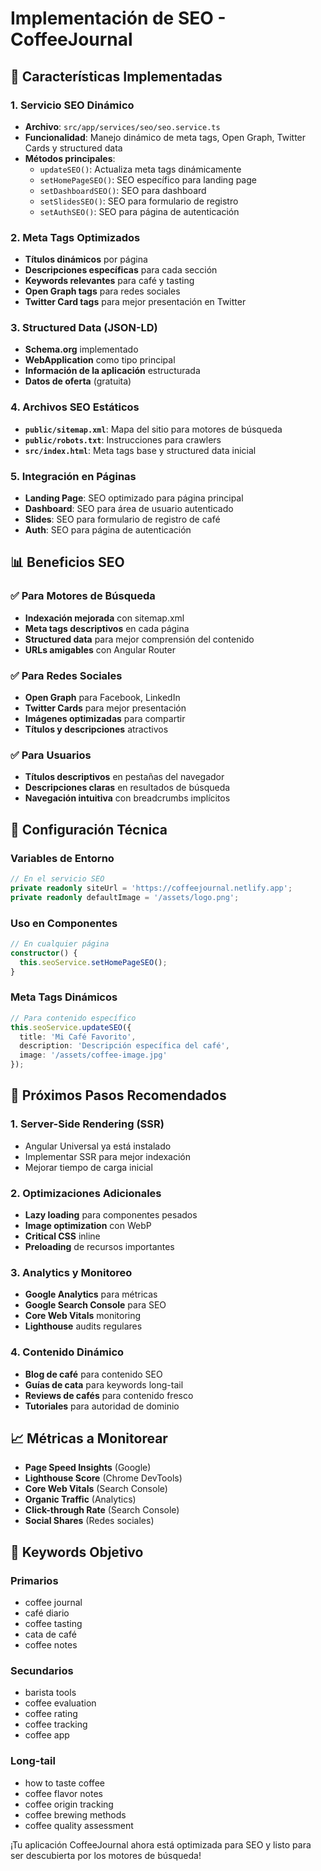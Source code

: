 # Implementación de SEO - CoffeeJournal

## 🚀 Características Implementadas

### 1. **Servicio SEO Dinámico**
- **Archivo**: `src/app/services/seo/seo.service.ts`
- **Funcionalidad**: Manejo dinámico de meta tags, Open Graph, Twitter Cards y structured data
- **Métodos principales**:
  - `updateSEO()`: Actualiza meta tags dinámicamente
  - `setHomePageSEO()`: SEO específico para landing page
  - `setDashboardSEO()`: SEO para dashboard
  - `setSlidesSEO()`: SEO para formulario de registro
  - `setAuthSEO()`: SEO para página de autenticación

### 2. **Meta Tags Optimizados**
- **Títulos dinámicos** por página
- **Descripciones específicas** para cada sección
- **Keywords relevantes** para café y tasting
- **Open Graph tags** para redes sociales
- **Twitter Card tags** para mejor presentación en Twitter

### 3. **Structured Data (JSON-LD)**
- **Schema.org** implementado
- **WebApplication** como tipo principal
- **Información de la aplicación** estructurada
- **Datos de oferta** (gratuita)

### 4. **Archivos SEO Estáticos**
- **`public/sitemap.xml`**: Mapa del sitio para motores de búsqueda
- **`public/robots.txt`**: Instrucciones para crawlers
- **`src/index.html`**: Meta tags base y structured data inicial

### 5. **Integración en Páginas**
- **Landing Page**: SEO optimizado para página principal
- **Dashboard**: SEO para área de usuario autenticado
- **Slides**: SEO para formulario de registro de café
- **Auth**: SEO para página de autenticación

## 📊 Beneficios SEO

### ✅ **Para Motores de Búsqueda**
- **Indexación mejorada** con sitemap.xml
- **Meta tags descriptivos** en cada página
- **Structured data** para mejor comprensión del contenido
- **URLs amigables** con Angular Router

### ✅ **Para Redes Sociales**
- **Open Graph** para Facebook, LinkedIn
- **Twitter Cards** para mejor presentación
- **Imágenes optimizadas** para compartir
- **Títulos y descripciones** atractivos

### ✅ **Para Usuarios**
- **Títulos descriptivos** en pestañas del navegador
- **Descripciones claras** en resultados de búsqueda
- **Navegación intuitiva** con breadcrumbs implícitos

## 🔧 Configuración Técnica

### **Variables de Entorno**
```typescript
// En el servicio SEO
private readonly siteUrl = 'https://coffeejournal.netlify.app';
private readonly defaultImage = '/assets/logo.png';
```

### **Uso en Componentes**
```typescript
// En cualquier página
constructor() {
  this.seoService.setHomePageSEO();
}
```

### **Meta Tags Dinámicos**
```typescript
// Para contenido específico
this.seoService.updateSEO({
  title: 'Mi Café Favorito',
  description: 'Descripción específica del café',
  image: '/assets/coffee-image.jpg'
});
```

## 🚀 Próximos Pasos Recomendados

### 1. **Server-Side Rendering (SSR)**
- Angular Universal ya está instalado
- Implementar SSR para mejor indexación
- Mejorar tiempo de carga inicial

### 2. **Optimizaciones Adicionales**
- **Lazy loading** para componentes pesados
- **Image optimization** con WebP
- **Critical CSS** inline
- **Preloading** de recursos importantes

### 3. **Analytics y Monitoreo**
- **Google Analytics** para métricas
- **Google Search Console** para SEO
- **Core Web Vitals** monitoring
- **Lighthouse** audits regulares

### 4. **Contenido Dinámico**
- **Blog de café** para contenido SEO
- **Guías de cata** para keywords long-tail
- **Reviews de cafés** para contenido fresco
- **Tutoriales** para autoridad de dominio

## 📈 Métricas a Monitorear

- **Page Speed Insights** (Google)
- **Lighthouse Score** (Chrome DevTools)
- **Core Web Vitals** (Search Console)
- **Organic Traffic** (Analytics)
- **Click-through Rate** (Search Console)
- **Social Shares** (Redes sociales)

## 🎯 Keywords Objetivo

### **Primarios**
- coffee journal
- café diario
- coffee tasting
- cata de café
- coffee notes

### **Secundarios**
- barista tools
- coffee evaluation
- coffee rating
- coffee tracking
- coffee app

### **Long-tail**
- how to taste coffee
- coffee flavor notes
- coffee origin tracking
- coffee brewing methods
- coffee quality assessment

¡Tu aplicación CoffeeJournal ahora está optimizada para SEO y listo para ser descubierta por los motores de búsqueda!
